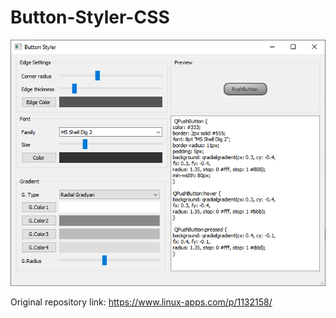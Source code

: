 # Button-Styler-CSS

![](https://github.com/Qt-Widgets/Button-Styler-CSS/blob/master/screenshot.png)

Original repository link: https://www.linux-apps.com/p/1132158/
